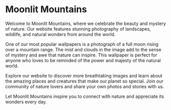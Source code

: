 <!--font:Montserrat-->

# Moonlit Mountains

Welcome to Moonlit Mountains, where we celebrate the beauty and mystery of nature. Our website features stunning photography of landscapes, wildlife, and natural wonders from around the world.

One of our most popular wallpapers is a photograph of a full moon rising over a mountain range. The mist and clouds in the image add to the sense of mystery and awe that nature can inspire. This wallpaper is perfect for anyone who loves to be reminded of the power and majesty of the natural world.

Explore our website to discover more breathtaking images and learn about the amazing places and creatures that make our planet so special. Join our community of nature lovers and share your own photos and stories with us.

Let Moonlit Mountains inspire you to connect with nature and appreciate its wonders every day.

<!--

Write me markdown content of website with wallpaper:

"A photograph of a full moon rising over a mountain range, with mist and clouds adding to the sense of mystery."

The header of the page should not be copy of the text but rather a real content of the website which is using this wallpaper.


---


# Moonlit Mountains

Welcome to Moonlit Mountains, where we celebrate the beauty and mystery of nature. Our website features stunning photography of landscapes, wildlife, and natural wonders from around the world.

One of our most popular wallpapers is a photograph of a full moon rising over a mountain range. The mist and clouds in the image add to the sense of mystery and awe that nature can inspire. This wallpaper is perfect for anyone who loves to be reminded of the power and majesty of the natural world.

Explore our website to discover more breathtaking images and learn about the amazing places and creatures that make our planet so special. Join our community of nature lovers and share your own photos and stories with us.

Let Moonlit Mountains inspire you to connect with nature and appreciate its wonders every day.


---


Write me a Google font which is best fitting for the website.

Pick from the list:
- Playfair Display
- Lato
- Inter
- Barlow Condensed
- Open Sans
- Futura
- Dancing Script
- IBM Plex Sans
- Lobster
- Great Vibes
- Raleway
- Roboto
- Exo 2
- Montserrat
- Poppins
- Orbitron
- Alegreya


Write just the font name nothing else.


---


Montserrat

-->
